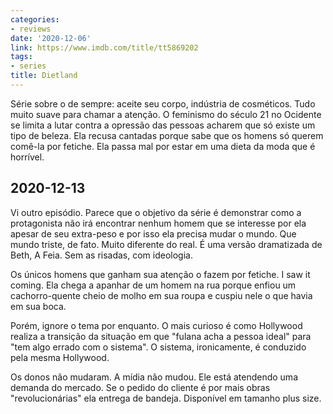 ```yaml
---
categories:
- reviews
date: '2020-12-06'
link: https://www.imdb.com/title/tt5869202
tags:
- series
title: Dietland
---
```


Série sobre o de sempre: aceite seu corpo, indústria de cosméticos. Tudo muito suave para chamar a atenção. O feminismo do século 21 no Ocidente se limita a lutar contra a opressão das pessoas acharem que só existe um tipo de beleza. Ela recusa cantadas porque sabe que os homens só querem comê-la por fetiche. Ela passa mal por estar em uma dieta da moda que é horrível.

## 2020-12-13

Vi outro episódio. Parece que o objetivo da série é demonstrar como a protagonista não irá encontrar nenhum homem que se interesse por ela apesar de seu extra-peso e por isso ela precisa mudar o mundo. Que mundo triste, de fato. Muito diferente do real. É uma versão dramatizada de Beth, A Feia. Sem as risadas, com ideologia.

Os únicos homens que ganham sua atenção o fazem por fetiche. I saw it coming. Ela chega a apanhar de um homem na rua porque enfiou um cachorro-quente cheio de molho em sua roupa e cuspiu nele o que havia em sua boca.

Porém, ignore o tema por enquanto. O mais curioso é como Hollywood realiza a transição da situação em que "fulana acha a pessoa ideal" para "tem algo errado com o sistema". O sistema, ironicamente, é conduzido pela mesma Hollywood.

Os donos não mudaram. A mídia não mudou. Ele está atendendo uma demanda do mercado. Se o pedido do cliente é por mais obras "revolucionárias" ela entrega de bandeja. Disponível em tamanho plus size.